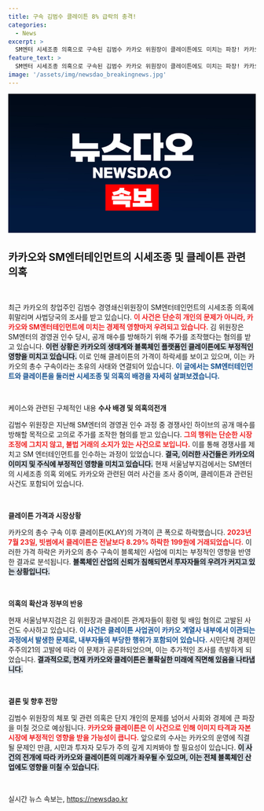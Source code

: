 ```yaml
---
title: 구속 김범수 클레이튼 8% 급락의 충격!
categories:
  - News
excerpt: >
  SM엔터 시세조종 의혹으로 구속된 김범수 카카오 위원장이 클레이튼에도 미치는 파장! 카카오 코인, 하락세로 접어들며 초유의 사태에 긴장감이 감돌고 있다. SM과 클레이튼, 그 뒤에 숨겨진 진실이 궁금하다!
feature_text: >
  SM엔터 시세조종 의혹으로 구속된 김범수 카카오 위원장이 클레이튼에도 미치는 파장! 카카오 코인, 하락세로 접어들며 초유의 사태에 긴장감이 감돌고 있다. SM과 클레이튼, 그 뒤에 숨겨진 진실이 궁금하다!
image: '/assets/img/newsdao_breakingnews.jpg'
---
```


<p><img src="/assets/img/newsdao_breakingnews.jpg" alt="firstkoreanews 속보" /></p>

<h2 data-ke-size="size26">카카오와 SM엔터테인먼트의 시세조종 및 클레이튼 관련 의혹</h2>

<p data-ke-size="size16">&nbsp;</p>

<p>최근 카카오의 창업주인 김범수 경영쇄신위원장이 SM엔터테인먼트의 시세조종 의혹에 휘말리며 사법당국의 조사를 받고 있습니다. <b><span style="color: #ee2323;">이 사건은 단순히 개인의 문제가 아니라, 카카오와 SM엔터테인먼트에 미치는 경제적 영향마저 우려되고 있습니다.</span></b> 김 위원장은 SM엔터의 경영권 인수 당시, 공개 매수를 방해하기 위해 주가를 조작했다는 혐의를 받고 있습니다. <b><span style="background-color: #21538527;">이런 상황은 카카오의 생태계와 블록체인 플랫폼인 클레이튼에도 부정적인 영향을 미치고 있습니다.</span></b> 이로 인해 클레이튼의 가격이 하락세를 보이고 있으며, 이는 카카오의 총수 구속이라는 초유의 사태와 연결되어 있습니다. <b><span style="color: #1a5490;">이 글에서는 SM엔터테인먼트와 클레이튼을 둘러싼 시세조종 및 의혹의 배경을 자세히 살펴보겠습니다.</span></b></p>

<p data-ke-size="size16">&nbsp;</p>

<p>케이스와 관련된 구체적인 내용
<b>수사 배경 및 의혹의전개</b></p>

<p>김범수 위원장은 지난해 SM엔터의 경영권 인수 과정 중 경쟁사인 하이브의 공개 매수를 방해할 목적으로 고의로 주가를 조작한 혐의를 받고 있습니다. <b><span style="color: #ee2323;">그의 행위는 단순한 시장 조정에 그치지 않고, 불법 거래의 소지가 있는 사건으로 보입니다.</span></b> 이를 통해 경쟁사를 제치고 SM 엔터테인먼트를 인수하는 과정이 있었습니다. <b><span style="background-color: #21538527;">결국, 이러한 사건들은 카카오의 이미지 및 주식에 부정적인 영향을 미치고 있습니다.</span></b> 현재 서울남부지검에서는 SM엔터의 시세조종 의혹 외에도 카카오와 관련된 여러 사건을 조사 중이며, 클레이튼과 관련된 사건도 포함되어 있습니다.</p>

<p data-ke-size="size16">&nbsp;</p>

<p><b>클레이튼 가격과 시장상황</b></p>

<p>카카오의 총수 구속 이후 클레이튼(KLAY)의 가격이 큰 폭으로 하락했습니다. <b><span style="color: #ee2323;">2023년 7월 23일, 빗썸에서 클레이튼은 전날보다 8.29% 하락한 199원에 거래되었습니다.</span></b> 이러한 가격 하락은 카카오의 총수 구속이 블록체인 사업에 미치는 부정적인 영향을 반영한 결과로 분석됩니다. <b><span style="background-color: #21538527;">블록체인 산업의 신뢰가 침해되면서 투자자들의 우려가 커지고 있는 상황입니다.</span></b></p>

<p data-ke-size="size16">&nbsp;</p>

<p><b>의혹의 확산과 정부의 반응</b></p>

<p>현재 서울남부지검은 김 위원장과 클레이튼 관계자들이 횡령 및 배임 혐의로 고발된 사건도 수사하고 있습니다. <b><span style="color: #1a5490;">이 사건은 클레이튼 사업권이 카카오 계열사 내부에서 이관되는 과정에서 발생한 문제로, 내부자들의 부당한 행위가 포함되어 있습니다.</span></b> 시민단체 경제민주주의21의 고발에 따라 이 문제가 공론화되었으며, 이는 추가적인 조사를 촉발하게 되었습니다. <b><span style="background-color: #21538527;">결과적으로, 현재 카카오와 클레이튼은 불확실한 미래에 직면해 있음을 나타냅니다.</span></b></p>

<p data-ke-size="size16">&nbsp;</p>

<p><b>결론 및 향후 전망</b></p>

<p>김범수 위원장의 체포 및 관련 의혹은 단지 개인의 문제를 넘어서 사회와 경제에 큰 파장을 미칠 것으로 예상됩니다. <b><span style="color: #ee2323;">카카오와 클레이튼은 이 사건으로 인해 이미지 타격과 자본 시장에 부정적인 영향을 받을 가능성이 큽니다.</span></b> 앞으로의 수사는 카카오의 운영에 직결될 문제인 만큼, 시민과 투자자 모두가 주의 깊게 지켜봐야 할 필요성이 있습니다. <b><span style="background-color: #21538527;">이 사건의 전개에 따라 카카오와 클레이튼의 미래가 좌우될 수 있으며, 이는 전체 블록체인 산업에도 영향을 미칠 수 있습니다.</span></b> </p>

<p data-ke-size="size16">&nbsp;</p>
실시간 뉴스 속보는, <a href="https://newsdao.kr" rel="dofollow">https://newsdao.kr</a>


